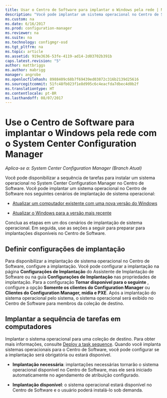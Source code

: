 ```yaml
---
title: Usar o Centro de Software para implantar o Windows pela rede | Microsoft Docs
description: "Você pode implantar um sistema operacional no Centro de Software para atualizar um computador existente com uma nova versão do Windows ou para atualizar o Windows para a versão mais recente."
ms.custom: na
ms.date: 6/16/2017
ms.prod: configuration-manager
ms.reviewer: na
ms.suite: na
ms.technology: configmgr-osd
ms.tgt_pltfrm: na
ms.topic: article
ms.assetid: 919e3636-53fe-4119-ad14-2d03702b391b
caps.latest.revision: "5"
author: mattbriggs
ms.author: mabrigg
manager: angrobe
ms.openlocfilehash: 8988409c68b7f69439ed03872c316b2139d25616
ms.sourcegitcommit: 51fc48fb023f1e8d995c6c4eacfda7dbec4d0b2f
ms.translationtype: HT
ms.contentlocale: pt-BR
ms.lasthandoff: 08/07/2017
---
```

# <a name="use-software-center-to-deploy-windows-over-the-network-with-system-center-configuration-manager"></a>Use o Centro de Software para implantar o Windows pela rede com o System Center Configuration Manager

*Aplica-se a: System Center Configuration Manager (Branch Atual)*

Você pode disponibilizar a sequência de tarefas para instalar um sistema operacional no System Center Configuration Manager no Centro de Software. Você pode implantar um sistema operacional no Centro de Software nos seguintes cenários de implantação de sistema operacional:

-   [Atualizar um computador existente com uma nova versão do Windows](refresh-an-existing-computer-with-a-new-version-of-windows.md)

-   [Atualizar o Windows para a versão mais recente](upgrade-windows-to-the-latest-version.md)

Conclua as etapas em um dos cenários de implantação de sistema operacional. Em seguida, use as seções a seguir para preparar para implantações disponíveis no Centro de Software.

## <a name="configure-deployment-settings"></a>Definir configurações de implantação  
Para disponibilizar a implantação de sistema operacional no Centro de Software, configure a implantação. Você pode configurar a implantação na página **Configurações de Implantação** do Assistente de Implantação de Software ou na guia **Configurações de Implantação** nas propriedades de implantação. Para a configuração **Tornar disponível para o seguinte** , configure a opção **Somente os clientes do Configuration Manager** ou **Clientes do Configuration Manager, mídia e PXE**. Após a implantação do sistema operacional pelo sistema, o sistema operacional será exibido no Centro de Software para membros da coleção de destino.

##  <a name="BKMK_Deploy"></a> Implantar a sequência de tarefas em computadores  
Implantar o sistema operacional para uma coleção de destino. Para obter mais informações, consulte [Deploy a task sequence](manage-task-sequences-to-automate-tasks.md#BKMK_DeployTS). Quando você implanta sistemas operacionais para o Centro de Software, você pode configurar se a implantação será obrigatória ou estará disponível.

-   **Implantação necessária**: implantações necessárias tornarão o sistema operacional disponível no Centro de Software, mas ele será iniciado automaticamente no agendamento de atribuição configurado.

-   **Implantação disponível**: o sistema operacional estará disponível no Centro de Software e o usuário poderá instalá-lo sob demanda.
